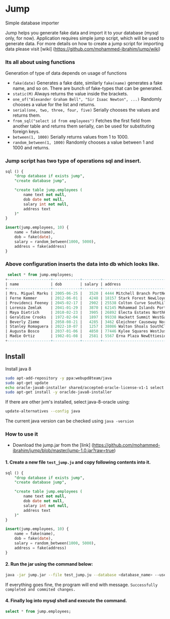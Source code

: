 # Jump
Simple database importer

Jump helps you generate fake data and import it to your database (mysql only, for now). Application requires simple jump script, which will be used to generate data. For more details on how to create a jump script for importing data please visit [wiki] (https://github.com/mohammed-ibrahim/jump/wiki)

### Its all about using functions
Generation of type of data depends on usage of functions

 + `fake(date)` Generates a fake date, similarly `fake(name)` generates a fake name, and so on. There are bunch of fake-types that can be generated.
 + `static(M)` Always returns the value inside the brackets.
 + `one_of("Alexander Graham Bell", "Sir Isaac Newton", ...)` Randomly chooses a value for the list and returns.
 + `serial(one, two, three, four, five)` Serially chooses the values and returns them.
 + `from_sql("select id from employees")` Fetches the first field from another table and returns them serially, can be used for substituting foreign keys.
 + `between(1, 1000)` Serially returns values from 1 to 1000.
 + `random_between(1, 1000)` Randomly chooses a value between 1 and 1000 and returns.

### Jump script has two type of operations sql and insert.


```sql
sql () {
    "drop database if exists jump",
    "create database jump",

    "create table jump.employees (
        name text not null,
        dob date not null,
        salary int not null,
        address text
    )"
}

insert(jump.employees, 10) {
    name = fake(name),
    dob = fake(date),
    salary = random_between(1000, 5000),
    address = fake(address)
}
```

### Above configuration inserts the data into db which looks like.
```sql
 select * from jump.employees;
+-------------------+------------+--------+---------------------------------------------------+
| name              | dob        | salary | address                                           |
+-------------------+------------+--------+---------------------------------------------------+
| Mrs. Miguel Marks | 2005-06-25 |   3520 | 4444 Mitchell Branch PortNettiebury 15681         |
| Ferne Kemmer      | 2012-06-01 |   4248 | 18157 Stark Forest NewLloydmouth 05100            |
| Providenci Feeney | 2045-02-17 |   2902 | 25538 Colton Curve SouthLillystad 92195-3643      |
| Lorenza Zemlak    | 2041-01-29 |   3870 | 62145 Mohammad Islands PortJeremymouth 25716-0512 |
| Maya Dietrich     | 2010-02-23 |   3905 | 26892 Electa Estates NorthKieranfurt 78953-3218   |
| Geraldine Crooks  | 1972-02-04 |   1897 | 99338 Hackett Summit WestGabefurt 81275-1483      |
| Beverly Zieme     | 2058-08-21 |   4285 | 3462 Gleichner Causeway NorthTrystanborough 43699 |
| Stanley Romaguera | 2022-10-07 |   1257 | 38086 Walton Shoals SouthClementinetown 95950     |
| Augusta Bosco     | 2037-01-06 |   4850 | 77446 Kylee Squares WestJustenburgh 21591-3888    |
| Madie Ortiz       | 1982-01-08 |   2581 | 5567 Erna Plaza NewEttieside 18967-3471           |
+-------------------+------------+--------+---------------------------------------------------+
```


## Install

Install java 8

```bash
sudo apt-add-repository -y ppa:webupd8team/java
sudo apt-get update
echo oracle-java8-installer shared/accepted-oracle-license-v1-1 select true | sudo /usr/bin/debconf-set-selections
sudo apt-get install -y oraclde-java8-installer
```

If there are other jvm's installed, select java-8-oracle using:

```bash
update-alternatives --config java
```

The current java version can be checked using `java -version`

### How to use it

+ Download the jump.jar from the [link] (https://github.com/mohammed-ibrahim/jump/blob/master/jump-1.0.jar?raw=true)

#### 1. Create a new file ```test_jump.ju``` and copy following contents into it.
```sql
sql () {
    "drop database if exists jump",
    "create database jump",

    "create table jump.employees (
        name text not null,
        dob date not null,
        salary int not null,
        address text
    )"
}

insert(jump.employees, 10) {
    name = fake(name),
    dob = fake(date),
    salary = random_between(1000, 5000),
    address = fake(address)
}
```

#### 2. Run the jar using the command below:

```bash
java -jar jump.jar --file test_jump.ju --database <database_name> --username <user_name> --password <user_password>
```
If everything goes fine, the program will end with message. ```Successfully completed and commited changes.```

#### 4. Finally log into mysql shell and execute the command.

```sql
select * from jump.employees;
```

